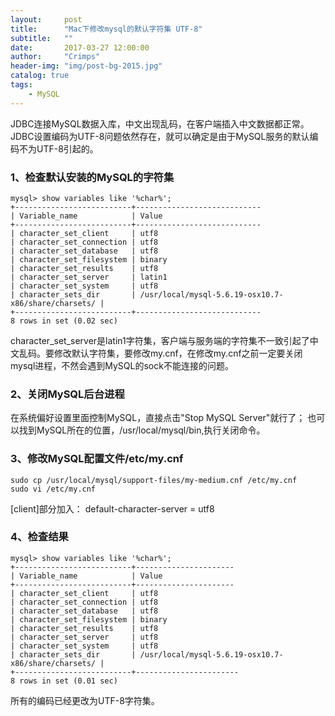 ```yaml
---
layout:     post
title:      "Mac下修改mysql的默认字符集 UTF-8"
subtitle:   ""
date:       2017-03-27 12:00:00
author:     "Crimps"
header-img: "img/post-bg-2015.jpg"
catalog: true
tags:
    - MySQL
---
```

JDBC连接MySQL数据入库，中文出现乱码，在客户端插入中文数据都正常。JDBC设置编码为UTF-8问题依然存在，就可以确定是由于MySQL服务的默认编码不为UTF-8引起的。
### 1、检查默认安装的MySQL的字符集
```
mysql> show variables like '%char%';
+--------------------------+----------------------------
| Variable_name            | Value                                        
+--------------------------+----------------------------
| character_set_client     | utf8                                         
| character_set_connection | utf8                                          
| character_set_database   | utf8                                          
| character_set_filesystem | binary                                        
| character_set_results    | utf8                                          
| character_set_server     | latin1                                        
| character_set_system     | utf8                                         
| character_sets_dir       | /usr/local/mysql-5.6.19-osx10.7-x86/share/charsets/ |
+--------------------------+----------------------------
8 rows in set (0.02 sec)
```
character_set_server是latin1字符集，客户端与服务端的字符集不一致引起了中文乱码。要修改默认字符集，要修改my.cnf，在修改my.cnf之前一定要关闭mysql进程，不然会遇到MySQL的sock不能连接的问题。
### 2、关闭MySQL后台进程
在系统偏好设置里面控制MySQL，直接点击"Stop MySQL Server"就行了；
也可以找到MySQL所在的位置，/usr/local/mysql/bin,执行关闭命令。
### 3、修改MySQL配置文件/etc/my.cnf
```
sudo cp /usr/local/mysql/support-files/my-medium.cnf /etc/my.cnf
sudo vi /etc/my.cnf
```
[client]部分加入：
default-character-server = utf8
### 4、检查结果
```
mysql> show variables like '%char%';
+--------------------------+----------------------
| Variable_name            | Value                                    
+--------------------------+----------------------
| character_set_client     | utf8                                          
| character_set_connection | utf8                                         
| character_set_database   | utf8                                          
| character_set_filesystem | binary                                        
| character_set_results    | utf8                                         
| character_set_server     | utf8                                          
| character_set_system     | utf8                                         
| character_sets_dir       | /usr/local/mysql-5.6.19-osx10.7-x86/share/charsets/ |
+--------------------------+-----------------------
8 rows in set (0.01 sec)
```
所有的编码已经更改为UTF-8字符集。